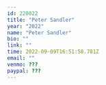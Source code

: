 ```yaml
---
id: 220022
title: "Peter Sandler"
year: "2022"
name: "Peter Sandler"
bio: ""
link: ""
time: 2022-09-09T16:51:58.781Z
email: ""
venmo: ???
paypal: ???
---
```

